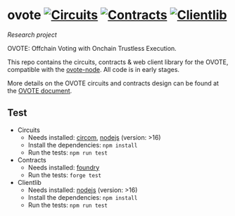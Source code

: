 # ovote  [![Circuits](https://github.com/groupoidlabs/ovote/workflows/Circuits/badge.svg)](https://github.com/groupoidlabs/ovote/actions/workflows/circuits.yml?query=workflow%3ACircuits) [![Contracts](https://github.com/groupoidlabs/ovote/workflows/Contracts/badge.svg)](https://github.com/groupoidlabs/ovote/actions/workflows/contracts.yml?query=workflow%3AContracts) [![Clientlib](https://github.com/groupoidlabs/ovote/workflows/Clientlib/badge.svg)](https://github.com/groupoidlabs/ovote/actions/workflows/clientlib.yml?query=workflow%3AClientlib)

*Research project*

OVOTE: Offchain Voting with Onchain Trustless Execution.

This repo contains the circuits, contracts & web client library for the OVOTE, compatible with the [ovote-node](https://github.com/groupoidlabs/ovote-node). All code is in early stages.

More details on the OVOTE circuits and contracts design can be found at the [OVOTE document](https://github.com/groupoidlabs/research/blob/main/ovote/ovote-draft.pdf).


## Test

- Circuits
   - Needs installed: [circom](https://github.com/iden3/circom), [nodejs](https://nodejs.org) (version: >16)
   - Install the dependencies: `npm install`
   - Run the tests: `npm run test`
- Contracts
   - Needs installed: [foundry](https://github.com/gakonst/foundry)
   - Run the tests: `forge test`
- Clientlib
   - Needs installed: [nodejs](https://nodejs.org) (version: >16)
   - Install the dependencies: `npm install`
   - Run the tests: `npm run test`

